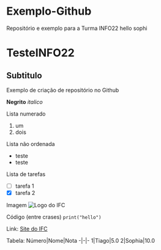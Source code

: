 # Exemplo-Github
Repositório e exemplo para a Turma INFO22
hello sophi

# TesteINFO22
## Subtitulo
Exemplo de criação de repositório no Github

**Negrito**
*italico*

Lista numerado
1. um
2. dois

Lista não ordenada
* teste
* teste

Lista de tarefas
- [ ] tarefa 1
- [x] tarefa 2

Imagem
![Logo do IFC](https://encrypted-tbn0.gstatic.com/images?q=tbn:ANd9GcTmQjx6NAcQZr7iLuE-QysKxy6aq2VedXRtmnS1WtrYbw&s)

Código (entre crases)
`print("hello")`

Link:
[Site do IFC](https://ibirama.ifc.edu.br/)

Tabela:
Número|Nome|Nota
-|-|-
1|Tiago|5.0
2|Sophia|10.0

